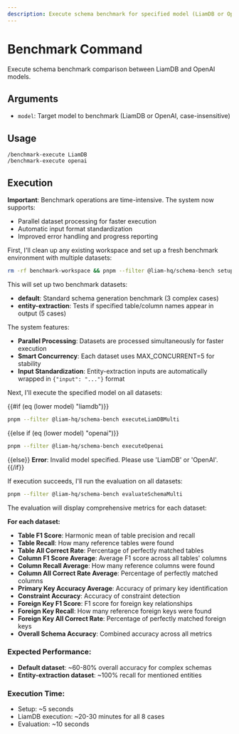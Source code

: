 ```yaml
---
description: Execute schema benchmark for specified model (LiamDB or OpenAI)
---
```


# Benchmark Command

Execute schema benchmark comparison between LiamDB and OpenAI models.

## Arguments
- `model`: Target model to benchmark (LiamDB or OpenAI, case-insensitive)

## Usage
```
/benchmark-execute LiamDB
/benchmark-execute openai
```

## Execution

**Important**: Benchmark operations are time-intensive. The system now supports:
- Parallel dataset processing for faster execution
- Automatic input format standardization
- Improved error handling and progress reporting

First, I'll clean up any existing workspace and set up a fresh benchmark environment with multiple datasets:

```bash
rm -rf benchmark-workspace && pnpm --filter @liam-hq/schema-bench setupWorkspace
```

This will set up two benchmark datasets:
- **default**: Standard schema generation benchmark (3 complex cases)
- **entity-extraction**: Tests if specified table/column names appear in output (5 cases)

The system features:
- **Parallel Processing**: Datasets are processed simultaneously for faster execution
- **Smart Concurrency**: Each dataset uses MAX_CONCURRENT=5 for stability
- **Input Standardization**: Entity-extraction inputs are automatically wrapped in `{"input": "..."}` format

Next, I'll execute the specified model on all datasets:

{{#if (eq (lower model) "liamdb")}}
```bash
pnpm --filter @liam-hq/schema-bench executeLiamDBMulti
```
{{else if (eq (lower model) "openai")}}
```bash
pnpm --filter @liam-hq/schema-bench executeOpenai
```
{{else}}
**Error**: Invalid model specified. Please use 'LiamDB' or 'OpenAI'.
{{/if}}

If execution succeeds, I'll run the evaluation on all datasets:

```bash
pnpm --filter @liam-hq/schema-bench evaluateSchemaMulti
```

The evaluation will display comprehensive metrics for each dataset:

**For each dataset:**
- **Table F1 Score**: Harmonic mean of table precision and recall
- **Table Recall**: How many reference tables were found
- **Table All Correct Rate**: Percentage of perfectly matched tables
- **Column F1 Score Average**: Average F1 score across all tables' columns
- **Column Recall Average**: How many reference columns were found
- **Column All Correct Rate Average**: Percentage of perfectly matched columns
- **Primary Key Accuracy Average**: Accuracy of primary key identification
- **Constraint Accuracy**: Accuracy of constraint detection
- **Foreign Key F1 Score**: F1 score for foreign key relationships
- **Foreign Key Recall**: How many reference foreign keys were found
- **Foreign Key All Correct Rate**: Percentage of perfectly matched foreign keys
- **Overall Schema Accuracy**: Combined accuracy across all metrics

### Expected Performance:
- **Default dataset**: ~60-80% overall accuracy for complex schemas
- **Entity-extraction dataset**: ~100% recall for mentioned entities

### Execution Time:
- Setup: ~5 seconds
- LiamDB execution: ~20-30 minutes for all 8 cases
- Evaluation: ~10 seconds
